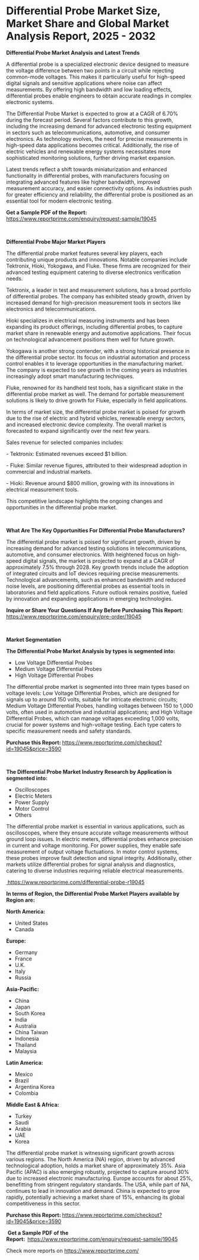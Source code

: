 <p><h1>Differential Probe Market Size, Market Share and Global Market Analysis Report, 2025 - 2032</h1></p><p><strong>Differential Probe Market Analysis and Latest Trends</strong></p>
<p><p>A differential probe is a specialized electronic device designed to measure the voltage difference between two points in a circuit while rejecting common-mode voltages. This makes it particularly useful for high-speed digital signals and sensitive applications where noise can affect measurements. By offering high bandwidth and low loading effects, differential probes enable engineers to obtain accurate readings in complex electronic systems.</p><p>The Differential Probe Market is expected to grow at a CAGR of 6.70% during the forecast period. Several factors contribute to this growth, including the increasing demand for advanced electronic testing equipment in sectors such as telecommunications, automotive, and consumer electronics. As technology evolves, the need for precise measurements in high-speed data applications becomes critical. Additionally, the rise of electric vehicles and renewable energy systems necessitates more sophisticated monitoring solutions, further driving market expansion. </p><p>Latest trends reflect a shift towards miniaturization and enhanced functionality in differential probes, with manufacturers focusing on integrating advanced features like higher bandwidth, improved measurement accuracy, and easier connectivity options. As industries push for greater efficiency and reliability, the differential probe is positioned as an essential tool for modern electronic testing.</p></p>
<p><strong>Get a Sample PDF of the Report:&nbsp;</strong> <a href="https://www.reportprime.com/enquiry/request-sample/19045?utm_campaign=2199&utm_medium=2&utm_source=Github&utm_content=ia&utm_term=19032025&utm_id=differential-probe">https://www.reportprime.com/enquiry/request-sample/19045</a></p>
<p>&nbsp;</p>
<p><strong>Differential Probe Major Market Players</strong></p>
<p><p>The differential probe market features several key players, each contributing unique products and innovations. Notable companies include Tektronix, Hioki, Yokogawa, and Fluke. These firms are recognized for their advanced testing equipment catering to diverse electronics verification needs.</p><p>Tektronix, a leader in test and measurement solutions, has a broad portfolio of differential probes. The company has exhibited steady growth, driven by increased demand for high-precision measurement tools in sectors like electronics and telecommunications. </p><p>Hioki specializes in electrical measuring instruments and has been expanding its product offerings, including differential probes, to capture market share in renewable energy and automotive applications. Their focus on technological advancement positions them well for future growth.</p><p>Yokogawa is another strong contender, with a strong historical presence in the differential probe sector. Its focus on industrial automation and process control enables it to leverage opportunities in the manufacturing market. The company is expected to see growth in the coming years as industries increasingly adopt smart manufacturing techniques.</p><p>Fluke, renowned for its handheld test tools, has a significant stake in the differential probe market as well. The demand for portable measurement solutions is likely to drive growth for Fluke, especially in field applications.</p><p>In terms of market size, the differential probe market is poised for growth due to the rise of electric and hybrid vehicles, renewable energy sectors, and increased electronic device complexity. The overall market is forecasted to expand significantly over the next few years.</p><p>Sales revenue for selected companies includes:</p><p>- Tektronix: Estimated revenues exceed $1 billion.</p><p>- Fluke: Similar revenue figures, attributed to their widespread adoption in commercial and industrial markets.</p><p>- Hioki: Revenue around $800 million, growing with its innovations in electrical measurement tools. </p><p>This competitive landscape highlights the ongoing changes and opportunities in the differential probe market.</p></p>
<p>&nbsp;</p>
<p><strong>What Are The Key Opportunities For Differential Probe Manufacturers?</strong></p>
<p><p>The differential probe market is poised for significant growth, driven by increasing demand for advanced testing solutions in telecommunications, automotive, and consumer electronics. With heightened focus on high-speed digital signals, the market is projected to expand at a CAGR of approximately 7.5% through 2028. Key growth trends include the adoption of integrated circuits and IoT devices requiring precise measurements. Technological advancements, such as enhanced bandwidth and reduced noise levels, are positioning differential probes as essential tools in laboratories and field applications. Future outlook remains positive, fueled by innovation and expanding applications in emerging technologies.</p></p>
<p><strong>Inquire or Share Your Questions If Any Before Purchasing This Report:</strong> <a href="https://www.reportprime.com/enquiry/pre-order/19045?utm_campaign=2199&utm_medium=2&utm_source=Github&utm_content=ia&utm_term=19032025&utm_id=differential-probe">https://www.reportprime.com/enquiry/pre-order/19045</a></p>
<p>&nbsp;</p>
<p><strong>Market Segmentation</strong></p>
<p><strong>The Differential Probe Market Analysis by types is segmented into:</strong></p>
<p><ul><li>Low Voltage Differential Probes</li><li>Medium Voltage Differential Probes</li><li>High Voltage Differential Probes</li></ul></p>
<p><p>The differential probe market is segmented into three main types based on voltage levels: Low Voltage Differential Probes, which are designed for signals up to around 150 volts, suitable for intricate electronic circuits; Medium Voltage Differential Probes, handling voltages between 150 to 1,000 volts, often used in automotive and industrial applications; and High Voltage Differential Probes, which can manage voltages exceeding 1,000 volts, crucial for power systems and high-voltage testing. Each type caters to specific measurement needs and safety standards.</p></p>
<p><strong>Purchase this Report:&nbsp;</strong><a href="https://www.reportprime.com/checkout?id=19045&price=3590&utm_campaign=2199&utm_medium=2&utm_source=Github&utm_content=ia&utm_term=19032025&utm_id=differential-probe">https://www.reportprime.com/checkout?id=19045&price=3590</a></p>
<p>&nbsp;</p>
<p><strong>The Differential Probe Market Industry Research by Application is segmented into:</strong></p>
<p><ul><li>Oscilloscopes</li><li>Electric Meters</li><li>Power Supply</li><li>Motor Control</li><li>Others</li></ul></p>
<p><p>The differential probe market is essential in various applications, such as oscilloscopes, where they ensure accurate voltage measurements without ground loop issues. In electric meters, differential probes enhance precision in current and voltage monitoring. For power supplies, they enable safe measurement of output voltage fluctuations. In motor control systems, these probes improve fault detection and signal integrity. Additionally, other markets utilize differential probes for signal analysis and diagnostics, catering to diverse industries requiring reliable electrical measurements.</p></p>
<p><a href="https://www.reportprime.com/differential-probe-r19045?utm_campaign=2199&utm_medium=2&utm_source=Github&utm_content=ia&utm_term=19032025&utm_id=differential-probe">&nbsp;https://www.reportprime.com/differential-probe-r19045</a></p>
<p><strong>In terms of Region, the Differential Probe Market Players available by Region are:</strong></p>
<p>
    <p> <strong> North America: </strong>
        <ul>
            <li>United States</li>
            <li>Canada</li>
        </ul>
        </p> 
    <p> <strong> Europe: </strong>
        <ul>
            <li>Germany</li>
            <li>France</li>
            <li>U.K.</li>
            <li>Italy</li>
            <li>Russia</li>
        </ul>
        </p> 
    <p> <strong> Asia-Pacific: </strong>
        <ul>
            <li>China</li>
            <li>Japan</li>
            <li>South Korea</li>
            <li>India</li>
            <li>Australia</li>
            <li>China Taiwan</li>
            <li>Indonesia</li>
            <li>Thailand</li>
            <li>Malaysia</li>
        </ul>
        </p> 
    <p> <strong> Latin America: </strong>
        <ul>
            <li>Mexico</li>
            <li>Brazil</li>
            <li>Argentina Korea</li>
            <li>Colombia</li>
        </ul>
        </p> 
    <p> <strong> Middle East & Africa: </strong>
        <ul>
            <li>Turkey</li>
            <li>Saudi</li>
            <li>Arabia</li>
            <li>UAE</li>
            <li>Korea</li>
        </ul>
    </p>
    </p>
<p><p>The differential probe market is witnessing significant growth across various regions. The North America (NA) region, driven by advanced technological adoption, holds a market share of approximately 35%. Asia Pacific (APAC) is also emerging robustly, projected to capture around 30% due to increased electronic manufacturing. Europe accounts for about 25%, benefitting from stringent regulatory standards. The USA, while part of NA, continues to lead in innovation and demand. China is expected to grow rapidly, potentially achieving a market share of 15%, enhancing its global competitiveness in this sector.</p></p>
<p><strong>Purchase this Report: </strong><a href="https://www.reportprime.com/checkout?id=19045&price=3590&utm_campaign=2199&utm_medium=2&utm_source=Github&utm_content=ia&utm_term=19032025&utm_id=differential-probe">https://www.reportprime.com/checkout?id=19045&price=3590</a></p>
<p>&nbsp;<strong>Get a Sample PDF of the Report:&nbsp;&nbsp;</strong><a href="https://www.reportprime.com/enquiry/request-sample/19045?utm_campaign=2199&utm_medium=2&utm_source=Github&utm_content=ia&utm_term=19032025&utm_id=differential-probe">https://www.reportprime.com/enquiry/request-sample/19045</a></p>
<p><strong></strong></p>
<p>Check more reports on <a href="https://www.reportprime.com/?utm_campaign=2199&utm_medium=2&utm_source=Github&utm_content=ia&utm_term=19032025&utm_id=differential-probe">https://www.reportprime.com/</a></p>